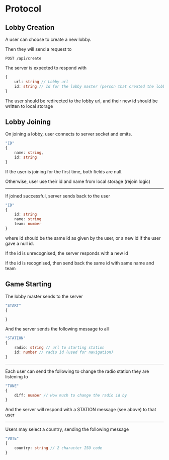 # Protocol

## Lobby Creation

A user can choose to create a new lobby.

Then they will send a request to

```
POST /api/create
```

The server is expected to respond with

```ts
{
    url: string // Lobby url
    id: string // Id for the lobby master (person that created the lobby)
}
```

The user should be redirected to the lobby url, and their new id should be written to local storage

## Lobby Joining

On joining a lobby, user connects to server socket and emits.

```ts
"ID" 
{
    name: string,
    id: string
}
```

If the user is joining for the first time, both fields are null.

Otherwise, user use their id and name from local storage (rejoin logic)

---

If joined successful, server sends back to the user

```ts
"ID" 
{
    id: string
    name: string
    team: number
}
```

where id should be the same id as given by the user, or a new id if the user gave a null id.

If the id is unrecognised, the server responds with a new id

If the id is recognised, then send back the same id with same name and team

## Game Starting

The lobby master sends to the server

```ts
"START"
{

}
```

And the server sends the following message to all

```ts
"STATION"
{
    radio: string // url to starting station
    id: number // radio id (used for navigation)
}
```

---

Each user can send the following to change the radio station they are listening to

```ts
"TUNE"
{
    diff: number // How much to change the radio id by
}
```

And the server will respond with a STATION message (see above) to that user

---

Users may select a country, sending the following message

```ts
"VOTE"
{
    country: string // 2 character ISO code
}
```

